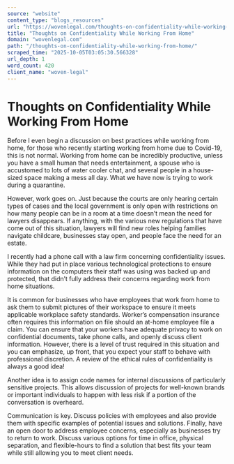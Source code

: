 ```yaml
---
source: "website"
content_type: "blogs_resources"
url: "https://wovenlegal.com/thoughts-on-confidentiality-while-working-from-home/"
title: "Thoughts on Confidentiality While Working From Home"
domain: "wovenlegal.com"
path: "/thoughts-on-confidentiality-while-working-from-home/"
scraped_time: "2025-10-05T03:05:30.566328"
url_depth: 1
word_count: 420
client_name: "woven-legal"
---
```


# Thoughts on Confidentiality While Working From Home

Before I even begin a discussion on best practices while working from home, for those who recently starting working from home due to Covid-19, this is not normal. Working from home can be incredibly productive, unless you have a small human that needs entertainment, a spouse who is accustomed to lots of water cooler chat, and several people in a house-sized space making a mess all day. What we have now is trying to work during a quarantine.

However, work goes on. Just because the courts are only hearing certain types of cases and the local government is only open with restrictions on how many people can be in a room at a time doesn’t mean the need for lawyers disappears. If anything, with the various new regulations that have come out of this situation, lawyers will find new roles helping families navigate childcare, businesses stay open, and people face the need for an estate.

I recently had a phone call with a law firm concerning confidentiality issues. While they had put in place various technological protections to ensure information on the computers their staff was using was backed up and protected, that didn’t fully address their concerns regarding work from home situations.

It is common for businesses who have employees that work from home to ask them to submit pictures of their workspace to ensure it meets applicable workplace safety standards. Worker’s compensation insurance often requires this information on file should an at-home employee file a claim. You can ensure that your workers have adequate privacy to work on confidential documents, take phone calls, and openly discuss client information. However, there is a level of trust required in this situation and you can emphasize, up front, that you expect your staff to behave with professional discretion. A review of the ethical rules of confidentiality is always a good idea!

Another idea is to assign code names for internal discussions of particularly sensitive projects. This allows discussion of projects for well-known brands or important individuals to happen with less risk if a portion of the conversation is overheard.

Communication is key. Discuss policies with employees and also provide them with specific examples of potential issues and solutions. Finally, have an open door to address employee concerns, especially as businesses try to return to work. Discuss various options for time in office, physical separation, and flexible-hours to find a solution that best fits your team while still allowing you to meet client needs.